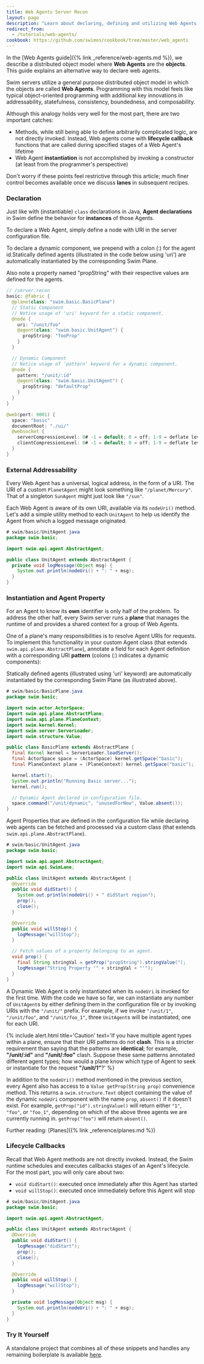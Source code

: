 ```yaml
---
title: Web Agents Server Recon
layout: page
description: "Learn about declaring, defining and utilizing Web Agents and their properties using configuration files."
redirect_from:
  - /tutorials/web-agents/
cookbook: https://github.com/swimos/cookbook/tree/master/web_agents
---
```


In the [Web Agents guide]({% link _reference/web-agents.md %}), we describe a distributed object model where **Web Agents** are the **objects**. This guide explains an alternative way to declare web agents.

Swim servers utilize a general purpose distributed object model in which the objects are called **Web Agents**. Programming with this model feels like typical object-oriented programming with additional key innovations in addressability, statefulness, consistency, boundedness, and composability.

Although this analogy holds very well for the most part, there are two important catches:

- Methods, while still being able to define arbitrarily complicated logic, are not directly invoked. Instead, Web agents come with **lifecycle callback** functions that are called during specified stages of a Web Agent's lifetime
- Web Agent **instantiation** is not accomplished by invoking a constructor (at least from the programmer's perspective)

Don't worry if these points feel restrictive through this article; much finer control becomes available once we discuss **lanes** in subsequent recipes.

### Declaration

Just like with (instantiable) `class` declarations in Java, **Agent declarations** in Swim define the behavior for **instances** of those Agents.

To declare a Web Agent, simply define a node with URI in the server configuration file.

To declare a dynamic component, we prepend with a colon (:) for the agent id.Statically defined agents (illustrated in the code below using 'uri') are automatically instantiated by the corresponding Swim Plane.

Also note a property named "propString" with their respective values are defined for the agents.

```java
// /server.recon
basic: @fabric {
  @plane(class: "swim.basic.BasicPlane")
  // Static Component
  // Notice usage of 'uri' keyword for a static component.
  @node {
    uri: "/unit/foo"
    @agent(class: "swim.basic.UnitAgent") {
      propString: "fooProp"
    }
  }

  // Dynamic Component
  // Notice usage of 'pattern' keyword for a dynamic component. 
  @node {
    pattern: "/unit/:id"
    @agent(class: "swim.basic.UnitAgent") {
      propString: "defaultProp"
    }
  }
}

@web(port: 9001) {
  space: "basic"
  documentRoot: "./ui/"
  @websocket {
    serverCompressionLevel: 0# -1 = default; 0 = off; 1-9 = deflate level
    clientCompressionLevel: 0# -1 = default; 0 = off; 1-9 = deflate level
  }
}
```

### External Addressability

Every Web Agent has a universal, logical address, in the form of a URI. The URI of a custom `PlanetAgent` might look something like `"/planet/Mercury"`. That of a singleton `SunAgent` might just look like `"/sun"`.

Each Web Agent is aware of its own URI, available via its `nodeUri()` method. Let's add a simple utility method to each `UnitAgent` to help us identify the Agent from which a logged message originated.


```java
# swim/basic/UnitAgent.java
package swim.basic;

import swim.api.agent.AbstractAgent;

public class UnitAgent extends AbstractAgent {
  private void logMessage(Object msg) {
    System.out.println(nodeUri() + ": " + msg);
  }
}
```

<!-- Further reading: <a href="/reference/universal-addressability">Universal Addressability</a>-->

### Instantiation and Agent Property

For an Agent to know its **own** identifier is only half of the problem. To address the other half, every Swim server runs a **plane** that manages the runtime of and provides a shared context for a group of Web Agents.

One of a plane's many responsibilities is to resolve Agent URIs for requests. To implement this functionality in your custom Agent class (that extends `swim.api.plane.AbstractPlane`), annotate a field for each Agent definition with a corresponding URI **pattern** (colons (:) indicates a dynamic components):

Statically defined agents (illustrated using 'uri' keyword) are automatically instantiated by the corresponding Swim Plane (as illustrated above).

```java
# swim/basic/BasicPlane.java
package swim.basic;

import swim.actor.ActorSpace;
import swim.api.plane.AbstractPlane;
import swim.api.plane.PlaneContext;
import swim.kernel.Kernel;
import swim.server.ServerLoader;
import swim.structure.Value;

public class BasicPlane extends AbstractPlane {
  final Kernel kernel = ServerLoader.loadServer();
  final ActorSpace space = (ActorSpace) kernel.getSpace("basic");
  final PlaneContext plane = (PlaneContext) kernel.getSpace("basic");

  kernel.start();
  System.out.println("Running Basic server...");
  kernel.run();

  // Dynamic Agent declared in configuration file.
  space.command("/unit/dynamic", "unusedForNow", Value.absent());
}
```

Agent Properties that are defined in the configuration file while declaring web agents can be fetched and processed via a custom class (that extends `swim.api.plane.AbstractPlane`). 

```java
# swim/basic/UnitAgent.java
package swim.basic;

import swim.api.agent.AbstractAgent;
import swim.api.SwimLane;

public class UnitAgent extends AbstractAgent {
  @Override 
  public void didStart() {
    System.out.println(nodeUri() + " didStart region");
    prop();
    close();
  }

  @Override
  public void willStop() {
    logMessage("willStop");
  }

  // Fetch values of a property belonging to an agent.
  void prop() {
    final String stringVal = getProp("propString").stringValue(");
    logMessage("String Property '" + stringVal + "'");
  }
}
```

A Dynamic Web Agent is only instantiated when its `nodeUri` is invoked for the first time. With the code we have so far, we can instantiate any number of `UnitAgent`s by either defining them in the configuration file or by invoking URIs with the `"/unit/"` prefix. For example, if we invoke `"/unit/1"`, `"/unit/foo"`, and `"/unit/foo_1"`, three `UnitAgent`s will be instantiated, one for each URI.

{% include alert.html title='Caution' text='If you have multiple agent types within a plane, ensure that their URI patterns do not **clash**. This is a stricter requirement than saying that the patterns are <strong>identical</strong>; for example, <strong>"/unit/:id"</strong> and <strong>"/unit/:foo"</strong> clash. Suppose these same patterns annotated different agent types; how would a plane know which type of Agent to seek or instantiate for the request <strong>"/unit/1"</strong>?' %}

In addition to the `nodeUri()` method mentioned in the previous section, every Agent also has access to a `Value getProp(String prop)` convenience method. This returns a `swim.structure.Text` object containing the value of the dynamic `nodeUri` component with the name `prop`, `absent()` if it doesn't exist. For example, `getProp("id").stringValue()` will return either `"1"`, `"foo"`, or `"foo_1"`, depending on which of the above three agents we are currently running in. `getProp("foo")` will return `absent()`.

Further reading: [Planes]({% link _reference/planes.md %})

<!---, <a href="/reference/structures">Structures</a>-->

### Lifecycle Callbacks

Recall that Web Agent methods are not directly invoked. Instead, the Swim runtime schedules and executes callbacks stages of an Agent's lifecycle. For the most part, you will only care about two:

- `void didStart()`: executed once immediately after this Agent has started
- `void willStop()`: executed once immediately before this Agent will stop

```java
# swim/basic/UnitAgent.java
package swim.basic;

import swim.api.agent.AbstractAgent;

public class UnitAgent extends AbstractAgent {
  @Override
  public void didStart() {
    logMessage("didStart");
    prop();
    close();
  }

  @Override
  public void willStop() {
    logMessage("willStop");
  }

  private void logMessage(Object msg) {
    System.out.println(nodeUri() + ": " + msg);
  }
}
```

### Try It Yourself

A standalone project that combines all of these snippets and handles any remaining boilerplate is available [here](https://github.com/swimos/cookbook/tree/master/web_agents).
